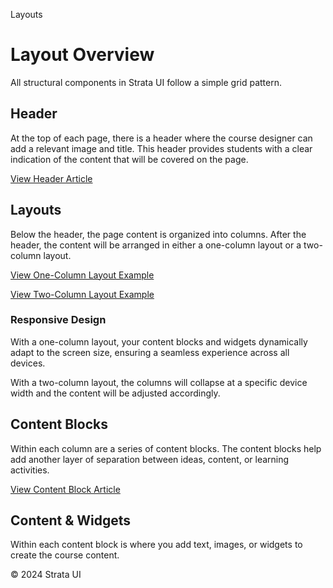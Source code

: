 <p class="section-text">Layouts</p>

# Layout Overview

All structural components in Strata UI follow a simple grid pattern.

## Header

At the top of each page, there is a header where the course designer can add a relevant image and title. This header provides students with a clear indication of the content that will be covered on the page.

[View Header Article](/layouts/header.md)

## Layouts

Below the header, the page content is organized into columns. After the header, the content will be arranged in either a one-column layout or a two-column layout.

[View One-Column Layout Example](/layouts/one-column.md)

[View Two-Column Layout Example](/layouts/two-column.md)

### Responsive Design

With a one-column layout, your content blocks and widgets dynamically adapt to the screen size, ensuring a seamless experience across all devices.

With a two-column layout, the columns will collapse at a specific device width and the content will be adjusted accordingly.

## Content Blocks

Within each column are a series of content blocks. The content blocks help add another layer of separation between ideas, content, or learning activities.

[View Content Block Article](/layouts/content-blocks.md)

## Content & Widgets

Within each content block is where you add text, images, or widgets to create the course content.

  <div class="footer">
    <p>&copy; 2024 Strata UI</p>
  </div>
